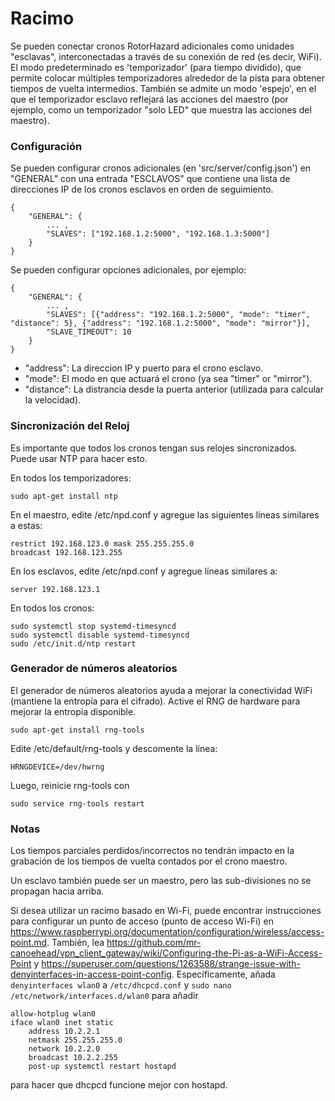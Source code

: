 ﻿# Racimo

Se pueden conectar cronos RotorHazard adicionales como unidades "esclavas", interconectadas a través de su conexión de red (es decir, WiFi). El modo predeterminado es 'temporizador' (para tiempo dividido), que permite colocar múltiples temporizadores alrededor de la pista para obtener tiempos de vuelta intermedios. También se admite un modo 'espejo', en el que el temporizador esclavo reflejará las acciones del maestro (por ejemplo, como un temporizador "solo LED" que muestra las acciones del maestro).

### Configuración

Se pueden configurar cronos adicionales (en 'src/server/config.json') en "GENERAL" con una entrada "ESCLAVOS" que contiene una lista de direcciones IP de los cronos esclavos en orden de seguimiento.

```
{
	"GENERAL": {
		... ,
		"SLAVES": ["192.168.1.2:5000", "192.168.1.3:5000"]
	}
}
```

Se pueden configurar opciones adicionales, por ejemplo:

```
{
	"GENERAL": {
		... ,
		"SLAVES": [{"address": "192.168.1.2:5000", "mode": "timer", "distance": 5}, {"address": "192.168.1.2:5000", "mode": "mirror"}],
		"SLAVE_TIMEOUT": 10
	}
}
```
* "address": La direccion IP y puerto para el crono esclavo.
* "mode": El modo en que actuará el crono (ya sea "timer" or "mirror").
* "distance": La distrancia desde la puerta anterior (utilizada para calcular la velocidad).

### Sincronización del Reloj

Es importante que todos los cronos tengan sus relojes sincronizados.
Puede usar NTP para hacer esto.

En todos los temporizadores:

	sudo apt-get install ntp

En el maestro, edite /etc/npd.conf y agregue las siguientes líneas similares a estas:

	restrict 192.168.123.0 mask 255.255.255.0
	broadcast 192.168.123.255
	
En los esclavos, edite /etc/npd.conf y agregue líneas similares a:

	server 192.168.123.1

En todos los cronos:

	sudo systemctl stop systemd-timesyncd
	sudo systemctl disable systemd-timesyncd
	sudo /etc/init.d/ntp restart

### Generador de números aleatorios

El generador de números aleatorios ayuda a mejorar la conectividad WiFi (mantiene la entropía para el cifrado). Active el RNG de hardware para mejorar la entropía disponible.

	sudo apt-get install rng-tools

Edite /etc/default/rng-tools y descomente la línea:

    HRNGDEVICE=/dev/hwrng

Luego, reinicie rng-tools con

    sudo service rng-tools restart

### Notas

Los tiempos parciales perdidos/incorrectos no tendrán impacto en la grabación de los tiempos de vuelta contados por el crono maestro.

Un esclavo también puede ser un maestro, pero las sub-divisiones no se propagan hacia arriba.

Si desea utilizar un racimo basado en Wi-Fi, puede encontrar instrucciones para configurar un punto de acceso (punto de acceso Wi-Fi) en
<https://www.raspberrypi.org/documentation/configuration/wireless/access-point.md>.
También, lea <https://github.com/mr-canoehead/vpn_client_gateway/wiki/Configuring-the-Pi-as-a-WiFi-Access-Point>
y <https://superuser.com/questions/1263588/strange-issue-with-denyinterfaces-in-access-point-config>.
Específicamente, añada `denyinterfaces wlan0` a `/etc/dhcpcd.conf` y `sudo nano /etc/network/interfaces.d/wlan0`
para añadir

```
allow-hotplug wlan0
iface wlan0 inet static
	address 10.2.2.1
	netmask 255.255.255.0
	network 10.2.2.0
	broadcast 10.2.2.255
	post-up systemctl restart hostapd
```
para hacer que dhcpcd funcione mejor con hostapd.
